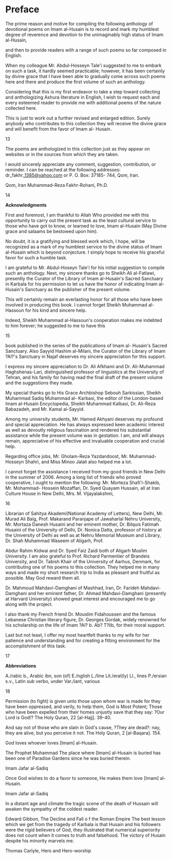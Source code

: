 Preface
=======

The prime reason and motive for compiling the following anthology of
devotional poems on Imam al-Husain is to record and mark my humblest
degree of reverence and devotion to the unimaginably high status of Imam
al-Husain,

and then to provide readers with a range of such poems so far composed
in English.

When my colleague Mr. Abdul-Hosseyn Tale'i suggested to me to embark on
such a task, it hardly seemed practicable; however, it has been
certainly by divine grace that I have been able to gradually come across
such poems here and there and produce the first volume of such an
anthology.

Considering that this is my first endeavor to take a step toward
collecting and anthologizing Ashura literature in English, I wish to
request each and every esteemed reader to provide me with additional
poems of the nature collected here.

This is just to work out a further revised and enlarged edition. Surely
anybody who contributes to this collection they will receive the divine
grace and will benefit from the favor of Imam al- Husain.

13

The poems are anthologized in this collection just as they appear on
websites or in the sources from which they are taken.

I would sincerely appreciate any comment, suggestion, contribution, or
reminder. I can be reached at the following addresses:
dr\_fakhr\_1385@yahoo.com or P. O. Box: 37185- 744, Qom, Iran.


Qom, Iran
Muhammad-Reza Fakhr-Rohani, Ph.D.


14


**Acknowledgments**

First and foremost, I am thankful to Allah Who provided me with this
opportunity to carry out the present task as the least cultural service
to those who have got to know, or learned to love, Imam al-Husain (May
Divine grace and salaams be bestowed upon him).

No doubt, it is a gratifying and blessed work which, I hope, will be
recognized as a mark of my humblest service to the divine status of Imam
al-Husain which is beyond conjecture. I simply hope to receive his
graceful favor for such a humble task.

I am grateful to Mr. Abdul-Hoseyn Tale'i for his initial suggestion to
compile such an anthology. Next, my sincere thanks go to Sheikh Ali
al-Fatlawi, presently the Curator of the Library of Imam al-Husain's
Sacred Sanctuary in Karbala for his permission to let us have the honor
of indicating Imam al- Husain's Sanctuary as the publisher of the
present volume.

This will certainly remain an everlasting honor for all those who have
been involved in producing this book. I cannot forget Sheikh Muhammad
al-Hassoun for his kind and sincere help.

Indeed, Sheikh Muhammad al-Hassoun's cooperation makes me indebted to
him forever; he suggested to me to have this

15

book published in the series of the publications of Imam al- Husain's
Sacred Sanctuary. Also Sayyid Hashim al-Milani, the Curator of the
Library of Imam ?Al?'s Sanctuary in Najaf deserves my sincere
appreciation for this support.

I express my sincere appreciation to Dr. Ali Afkhami and Dr.
Ali-Muhammad Haghshenas-Lari, distinguished professor of linguistics at
the University of Tehran, and his family for having read the final draft
of the present volume and the suggestions they made.

My special thanks go to His Grace Archbishop Sebouh Sarkissian, Sheikh
Muhammad Sadiq Muhammad al- Karbasi, the editor of the London-based Imam
al-Husain Encyclopedia, Sheikh Muhammad Kalbasi, Dr. Ali-Reza Babazadeh,
and Mr. Kamal al-Sayyid.

Among my university students, Mr. Hamed Akhyani deserves my profound
and special appreciation. He has always expressed keen academic interest
as well as devoutly religious fascination and rendered his substantial
assistance while the present volume was in gestation. I am, and will
always remain, appreciative of his effective and invaluable cooperation
and crucial help.

Regarding office jobs, Mr. Gholam-Reza Yazdandoost, Mr.
Muhammad-Hosseyn Shahri, and Miss Minoo Jalali also helped me a lot.

I cannot forget the assistance I received from my good friends in New
Delhi in the summer of 2006. Among a long list of friends who proved
cooperative, I ought to mention the following: Mr. Morteza
Shafi'i-Shakib, Mr. Mohammad- Hossein Mozaffari, Dr. Syed Quayam
Hussain, all at Iran Culture House in New Delhi, Mrs. M.
Vijayalakshmi,

16

Librarian of Sahitya Akademi(National Academy of Letters), New Delhi,
Mr. Murad Ali Baig, Prof. Makarand Paranjape of Jawaharlal Nehru
University, Mr. Mortaza Danesh Husaini and her eminent mother, Dr.
Bilquis Fatimah Husaini of the University of Delhi, Dr. Nonica Datta,
professor of history at the University of Delhi as well as at Nehru
Memorial Museum and Library, Dr. Shah Muhammad Waseem of Aligarh,
Prof.

Abdur Rahim Kidwai and Dr. Syed Faiz Zaidi both of Aligarh Muslim
University. I am also grateful to Prof. Richard Parmentier of Brandeis
University, and Dr. Tabish Khair of the University of Aarhus, Denmark,
for contributing one of his poems to this collection. They helped me in
many ways and made my short research trip to India as pleasant and
fruitful as possible. May God reward them all.

Dr. Mahmoud Mahdavi-Damghani of Mashhad, Iran, Dr. Farideh
Mahdavi-Damghani and her eminent father, Dr. Ahmad Mahdavi-Damghani
(presently at Harvard University) showed great interest and encouraged
me to go along with the project.

I also thank my French friend Dr. Mouslim Fidahoussen and the famous
Lebanese Christian literary figure, Dr. Georges Gordak, widely renowned
for his scholarship on the life of Imam ?Al? b. Ab? T?lib, for their
moral support.

Last but not least, I offer my most heartfelt thanks to my wife for her
patience and understanding and for creating a fitting environment for
the accomplishment of this task.

17

**Abbreviations**

A./rabic
b., Arabic ibn, son (of)
E./nglish
L./line
Lit./eral(ly)
Ll., lines
P./ersian
s.v., Latin sub verbo, under
Var./iant, various

18

Permission (to fight) is given unto those upon whom war is made for
they have been oppressed, and verily, to help them, God is Most Potent;
Those who have been expelled from their homes unjustly save that they
say: ?Our Lord is God!? The Holy Quran, 22 [al-Hajj]. 39-40.

And say not of those who are slain in God's cause, ?They are dead?:
nay, they are alive, but you perceive it not. The Holy Quran, 2
[al-Baqara]. 154.

God loves whoever loves [Imam] al-Husain.

The Prophet Muhammad The place where [Imam] al-Husain is buried has
been one of Paradise Gardens since he was buried therein.

Imam Jafar al-Sadiq

Once God wishes to do a favor to someone, He makes them love [Imam]
al-Husain.

Imam Jafar al-Sadiq

In a distant age and climate the tragic scene of the death of Hussain
will awaken the sympathy of the coldest reader.

Edward Gibbon, The Decline and Fall o f the Roman Empire The best
lesson which we get from the tragedy of Karbala is that Husain and his
followers were the rigid believers of God, they illustrated that
numerical superiority does not count when it comes to truth and
falsehood. The victory of Husain despite his minority marvels me.


Thomas Carlyle,
Hero and Hero-worship


